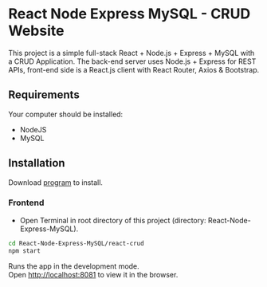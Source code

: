 # React Node Express MySQL - CRUD Website

This project is a simple full-stack React + Node.js + Express + MySQL with a CRUD Application. The back-end server uses Node.js + Express for REST APIs, front-end side is a React.js client with React Router, Axios & Bootstrap.

## Requirements

Your computer should be installed:

* NodeJS
* MySQL

## Installation

Download [program](https://github.com/ezaaputra/React-Node-Express-MySQL/archive/main.zip) to install.

### Frontend

* Open Terminal in root directory of this project (directory: React-Node-Express-MySQL).

```bash
cd React-Node-Express-MySQL/react-crud
npm start
```

Runs the app in the development mode.\
Open [http://localhost:8081](http://localhost:8081) to view it in the browser.
